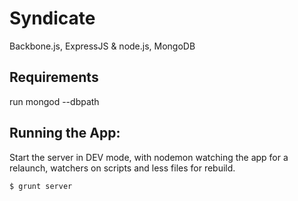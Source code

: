 # Syndicate

Backbone.js, ExpressJS & node.js, MongoDB


## Requirements

run mongod --dbpath <path>

## Running the App:

Start the server in DEV mode, with nodemon watching the app for a relaunch,
watchers on scripts and less files for rebuild.

    $ grunt server


